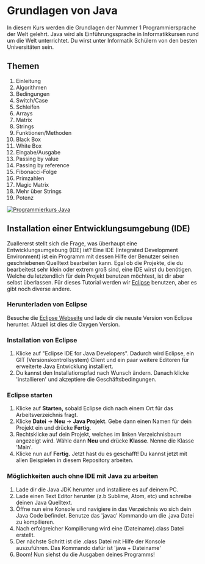 # Grundlagen von Java
In diesem Kurs werden die Grundlagen der Nummer 1 Programmiersprache der Welt gelehrt. Java wird als Einführungssprache in Informatikkursen rund um die Welt unterrichtet. Du wirst unter Informatik Schülern von den besten Universitäten sein.

## Themen
1. Einleitung
2. Algorithmen
3. Bedingungen
4. Switch/Case
5. Schleifen
6. Arrays
7. Matrix
8. Strings
10. Funktionen/Methoden
11. Black Box
12. White Box
13. Eingabe/Ausgabe
14. Passing by value
15. Passing by reference
16. Fibonacci-Folge
17. Primzahlen
18. Magic Matrix
19. Mehr über Strings
20. Potenz

[![Programmierkurs Java](https://img.youtube.com/vi/Ztr7_sNmSQI/0.jpg)](https://www.youtube.com/watch?v=Ztr7_sNmSQI&list=PLQ1ShaTNqthL1w5LSw5l7CbjCu5xiKQsA)

## Installation einer Entwicklungsumgebung (IDE)
Zuallererst stellt sich die Frage, was überhaupt eine Entwicklungsumgebung (IDE) ist? Eine IDE (Integrated Development Environment) ist ein Programm mit dessen Hilfe der Benutzer seinen geschriebenen Quelltext bearbeiten kann. Egal ob die Projekte, die du bearbeitest sehr klein oder extrem groß sind, eine IDE wirst du benötigen. Welche du letztendlich für dein Projekt benutzen möchtest, ist dir aber selbst überlassen. Für dieses Tutorial werden wir [Eclipse](https://www.eclipse.org) benutzen, aber es gibt noch diverse andere.

### Herunterladen von Eclipse
Besuche die [Eclipse Webseite](https://www.eclipse.org/downloads/) und lade dir die neuste Version von Eclipse herunter. Aktuell ist dies die Oxygen Version.

### Installation von Eclipse
1. Klicke auf "Eclipse IDE for Java Developers". Dadurch wird Eclipse, ein GIT (Versionskontrollsystem) Client und ein paar weitere Editoren für erweiterte Java Entwicklung installiert. 
2. Du kannst den Installationspfad nach Wunsch ändern. Danach klicke 'installieren' und akzeptiere die Geschäftsbedingungen.

### Eclipse starten
1. Klicke auf **Starten,** sobald Eclipse dich nach einem Ort für das Arbeitsverzeichnis fragt.
2. Klicke **Datei** -> **Neu** -> **Java Projekt**. Gebe dann einen Namen für dein Projekt ein und drücke **Fertig**.
3. Rechtsklicke auf dein Projekt, welches im linken Verzeichnisbaum angezeigt wird. Wähle dann **Neu** und drücke **Klasse**.
Nenne die Klasse 'Main'.
4. Klicke nun auf **Fertig.** Jetzt hast du es geschafft! Du kannst jetzt mit allen Beispielen in diesem Repository arbeiten.


### Möglichkeiten auch ohne IDE mit Java zu arbeiten
1. Lade dir die Java JDK herunter und installiere es auf deinem PC. 
2. Lade einen Text Editor herunter (z.b Sublime, Atom, etc) und schreibe deinen Java Quelltext.
3. Öffne nun eine Konsole und navigiere in das Verzeichnis wo sich dein Java Code befindet. Benutze das 'javac' Kommando um die .java Datei zu kompilieren. 
4. Nach erfolgreicher Kompilierung wird eine (Dateiname).class Datei erstellt.
5. Der nächste Schritt ist die .class Datei mit Hilfe der Konsole auszuführen. Das Kommando dafür ist 'java + Dateiname' 
6. Boom! Nun siehst du die Ausgaben deines Programms!
